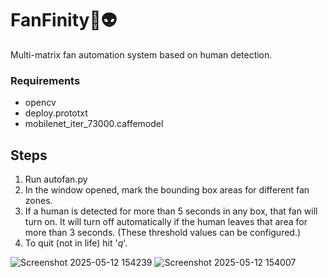 
# FanFinity🪭👽
Multi-matrix fan automation system based on human detection.

### Requirements
- opencv
- deploy.prototxt
- mobilenet_iter_73000.caffemodel
## Steps
1. Run autofan.py
2. In the window opened, mark the bounding box areas for different fan zones.
3. If a human is detected for more than 5 seconds in any box, that fan will turn on. It will turn off automatically if the human leaves that area for more than 3 seconds. (These threshold values can be configured.)
4. To quit (not in life) hit '*q*'.


![Screenshot 2025-05-12 154239](https://github.com/user-attachments/assets/163aa886-2694-4802-be07-2008d9a77cd3)
![Screenshot 2025-05-12 154007](https://github.com/user-attachments/assets/7c01dfb9-0f26-4426-aba5-f420cf575bab)
